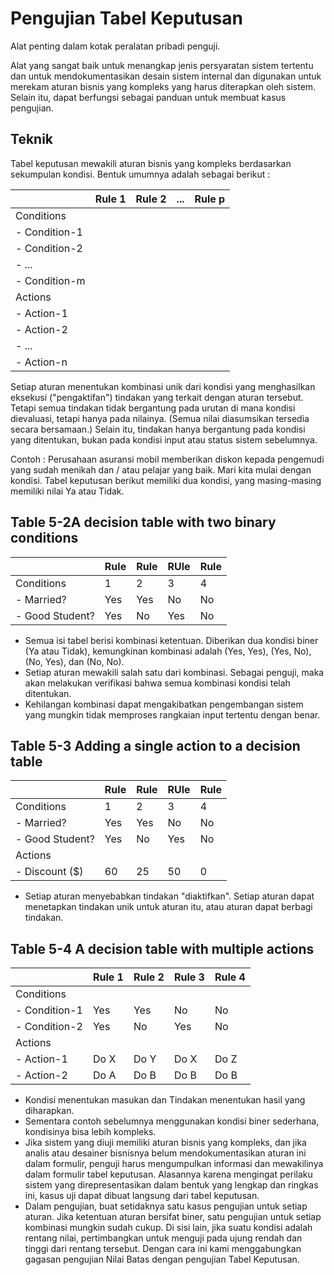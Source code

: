 # Pengujian Tabel Keputusan

Alat penting dalam kotak peralatan pribadi penguji.

Alat yang sangat baik untuk menangkap jenis persyaratan sistem tertentu dan untuk mendokumentasikan desain sistem internal dan digunakan untuk merekam aturan bisnis yang kompleks yang harus diterapkan oleh sistem. Selain itu, dapat berfungsi sebagai panduan untuk membuat kasus pengujian.

## Teknik

Tabel keputusan mewakili aturan bisnis yang kompleks berdasarkan sekumpulan kondisi.
Bentuk umumnya adalah sebagai berikut :

|               | Rule 1 | Rule 2 | ... | Rule p |
| ------------- | ------ | ------ | --- | ------ |
| Conditions    |        |        |     |        |
| - Condition-1 |        |        |     |        |
| - Condition-2 |        |        |     |        |
| - ...         |        |        |     |        |
| - Condition-m |        |        |     |        |
| Actions       |        |        |     |        |
| - Action-1    |        |        |     |        |
| - Action-2    |        |        |     |        |
| - ...         |        |        |     |        |
| - Action-n    |        |        |     |        |

Setiap aturan menentukan kombinasi unik dari kondisi yang menghasilkan eksekusi ("pengaktifan") tindakan yang terkait dengan aturan tersebut. Tetapi semua tindakan tidak bergantung pada urutan di mana kondisi dievaluasi, tetapi hanya pada nilainya. (Semua nilai diasumsikan tersedia secara bersamaan.) Selain itu, tindakan hanya bergantung pada kondisi yang ditentukan, bukan pada kondisi input atau status sistem sebelumnya.

Contoh :
Perusahaan asuransi mobil memberikan diskon kepada pengemudi yang sudah menikah dan / atau pelajar yang baik. Mari kita mulai dengan kondisi. Tabel keputusan berikut memiliki dua kondisi, yang masing-masing memiliki nilai Ya atau Tidak.

## Table 5-2A decision table with two binary conditions

|                 | Rule | Rule | RUle | Rule |
| --------------- | ---- | ---- | ---- | ---- |
| Conditions      | 1    | 2    | 3    | 4    |
| - Married?      | Yes  | Yes  | No   | No   |
| - Good Student? | Yes  | No   | Yes  | No   |

- Semua isi tabel berisi kombinasi ketentuan. Diberikan dua kondisi biner (Ya atau Tidak), kemungkinan kombinasi adalah (Yes, Yes), (Yes, No), (No, Yes), dan (No, No).
- Setiap aturan mewakili salah satu dari kombinasi. Sebagai penguji, maka akan melakukan verifikasi bahwa semua kombinasi kondisi telah ditentukan.
- Kehilangan kombinasi dapat mengakibatkan pengembangan sistem yang mungkin tidak memproses rangkaian input tertentu dengan benar.

## Table 5-3 Adding a single action to a decision table

|                 | Rule | Rule | RUle | Rule |
| --------------- | ---- | ---- | ---- | ---- |
| Conditions      | 1    | 2    | 3    | 4    |
| - Married?      | Yes  | Yes  | No   | No   |
| - Good Student? | Yes  | No   | Yes  | No   |
| Actions         |      |      |      |      |
| - Discount ($)  | 60   | 25   | 50   | 0    |

- Setiap aturan menyebabkan tindakan "diaktifkan". Setiap aturan dapat menetapkan tindakan unik untuk aturan itu, atau aturan dapat berbagi tindakan.

## Table 5-4 A decision table with multiple actions

|               | Rule 1 | Rule 2 | Rule 3 | Rule 4 |
| ------------- | ------ | ------ | ------ | ------ |
| Conditions    |        |        |        |        |
| - Condition-1 | Yes    | Yes    | No     | No     |
| - Condition-2 | Yes    | No     | Yes    | No     |
| Actions       |        |        |        |        |
| - Action-1    | Do X   | Do Y   | Do X   | Do Z   |
| - Action-2    | Do A   | Do B   | Do B   | Do B   |

- Kondisi menentukan masukan dan Tindakan menentukan hasil yang diharapkan.
- Sementara contoh sebelumnya menggunakan kondisi biner sederhana, kondisinya bisa lebih kompleks.
- Jika sistem yang diuji memiliki aturan bisnis yang kompleks, dan jika analis atau desainer bisnisnya belum mendokumentasikan aturan ini dalam formulir, penguji harus mengumpulkan informasi dan mewakilinya dalam formulir tabel keputusan. Alasannya karena mengingat perilaku sistem yang direpresentasikan dalam bentuk yang lengkap dan ringkas ini, kasus uji dapat dibuat langsung dari tabel keputusan.
- Dalam pengujian, buat setidaknya satu kasus pengujian untuk setiap aturan. Jika ketentuan aturan bersifat biner, satu pengujian untuk setiap kombinasi mungkin sudah cukup. Di sisi lain, jika suatu kondisi adalah rentang nilai, pertimbangkan untuk menguji pada ujung rendah dan tinggi dari rentang tersebut. Dengan cara ini kami menggabungkan gagasan pengujian Nilai Batas dengan pengujian Tabel Keputusan.
